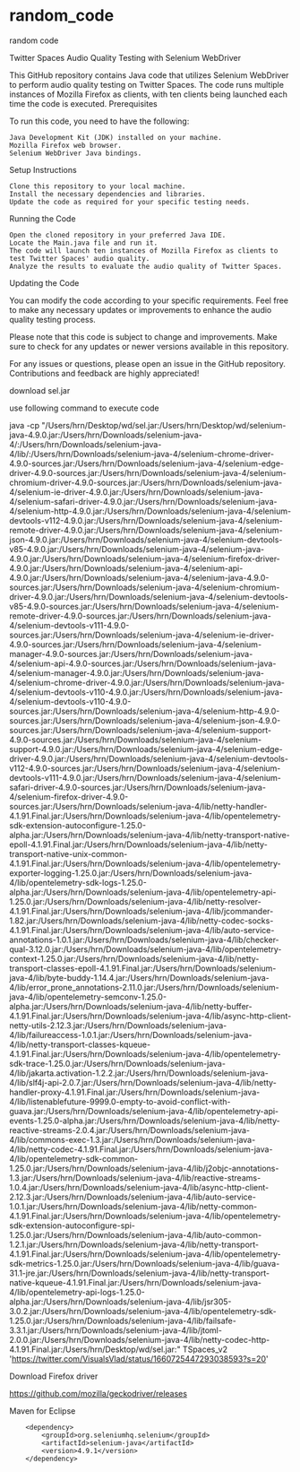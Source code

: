 # random_code
random code 

Twitter Spaces Audio Quality Testing with Selenium WebDriver

This GitHub repository contains Java code that utilizes Selenium WebDriver to perform audio quality testing on Twitter Spaces. The code runs multiple instances of Mozilla Firefox as clients, with ten clients being launched each time the code is executed.
Prerequisites

To run this code, you need to have the following:

    Java Development Kit (JDK) installed on your machine.
    Mozilla Firefox web browser.
    Selenium WebDriver Java bindings.

Setup Instructions

    Clone this repository to your local machine.
    Install the necessary dependencies and libraries.
    Update the code as required for your specific testing needs.

Running the Code

    Open the cloned repository in your preferred Java IDE.
    Locate the Main.java file and run it.
    The code will launch ten instances of Mozilla Firefox as clients to test Twitter Spaces' audio quality.
    Analyze the results to evaluate the audio quality of Twitter Spaces.

Updating the Code

You can modify the code according to your specific requirements. Feel free to make any necessary updates or improvements to enhance the audio quality testing process.

Please note that this code is subject to change and improvements. Make sure to check for any updates or newer versions available in this repository.

For any issues or questions, please open an issue in the GitHub repository. Contributions and feedback are highly appreciated!

download sel.jar 

use following command to execute code 

java -cp "/Users/hrn/Desktop/wd/sel.jar:/Users/hrn/Desktop/wd/selenium-java-4.9.0.jar:/Users/hrn/Downloads/selenium-java-4/:/Users/hrn/Downloads/selenium-java-4/lib/:/Users/hrn/Downloads/selenium-java-4/selenium-chrome-driver-4.9.0-sources.jar:/Users/hrn/Downloads/selenium-java-4/selenium-edge-driver-4.9.0-sources.jar:/Users/hrn/Downloads/selenium-java-4/selenium-chromium-driver-4.9.0-sources.jar:/Users/hrn/Downloads/selenium-java-4/selenium-ie-driver-4.9.0.jar:/Users/hrn/Downloads/selenium-java-4/selenium-safari-driver-4.9.0.jar:/Users/hrn/Downloads/selenium-java-4/selenium-http-4.9.0.jar:/Users/hrn/Downloads/selenium-java-4/selenium-devtools-v112-4.9.0.jar:/Users/hrn/Downloads/selenium-java-4/selenium-remote-driver-4.9.0.jar:/Users/hrn/Downloads/selenium-java-4/selenium-json-4.9.0.jar:/Users/hrn/Downloads/selenium-java-4/selenium-devtools-v85-4.9.0.jar:/Users/hrn/Downloads/selenium-java-4/selenium-java-4.9.0.jar:/Users/hrn/Downloads/selenium-java-4/selenium-firefox-driver-4.9.0.jar:/Users/hrn/Downloads/selenium-java-4/selenium-api-4.9.0.jar:/Users/hrn/Downloads/selenium-java-4/selenium-java-4.9.0-sources.jar:/Users/hrn/Downloads/selenium-java-4/selenium-chromium-driver-4.9.0.jar:/Users/hrn/Downloads/selenium-java-4/selenium-devtools-v85-4.9.0-sources.jar:/Users/hrn/Downloads/selenium-java-4/selenium-remote-driver-4.9.0-sources.jar:/Users/hrn/Downloads/selenium-java-4/selenium-devtools-v111-4.9.0-sources.jar:/Users/hrn/Downloads/selenium-java-4/selenium-ie-driver-4.9.0-sources.jar:/Users/hrn/Downloads/selenium-java-4/selenium-manager-4.9.0-sources.jar:/Users/hrn/Downloads/selenium-java-4/selenium-api-4.9.0-sources.jar:/Users/hrn/Downloads/selenium-java-4/selenium-manager-4.9.0.jar:/Users/hrn/Downloads/selenium-java-4/selenium-chrome-driver-4.9.0.jar:/Users/hrn/Downloads/selenium-java-4/selenium-devtools-v110-4.9.0.jar:/Users/hrn/Downloads/selenium-java-4/selenium-devtools-v110-4.9.0-sources.jar:/Users/hrn/Downloads/selenium-java-4/selenium-http-4.9.0-sources.jar:/Users/hrn/Downloads/selenium-java-4/selenium-json-4.9.0-sources.jar:/Users/hrn/Downloads/selenium-java-4/selenium-support-4.9.0-sources.jar:/Users/hrn/Downloads/selenium-java-4/selenium-support-4.9.0.jar:/Users/hrn/Downloads/selenium-java-4/selenium-edge-driver-4.9.0.jar:/Users/hrn/Downloads/selenium-java-4/selenium-devtools-v112-4.9.0-sources.jar:/Users/hrn/Downloads/selenium-java-4/selenium-devtools-v111-4.9.0.jar:/Users/hrn/Downloads/selenium-java-4/selenium-safari-driver-4.9.0-sources.jar:/Users/hrn/Downloads/selenium-java-4/selenium-firefox-driver-4.9.0-sources.jar:/Users/hrn/Downloads/selenium-java-4/lib/netty-handler-4.1.91.Final.jar:/Users/hrn/Downloads/selenium-java-4/lib/opentelemetry-sdk-extension-autoconfigure-1.25.0-alpha.jar:/Users/hrn/Downloads/selenium-java-4/lib/netty-transport-native-epoll-4.1.91.Final.jar:/Users/hrn/Downloads/selenium-java-4/lib/netty-transport-native-unix-common-4.1.91.Final.jar:/Users/hrn/Downloads/selenium-java-4/lib/opentelemetry-exporter-logging-1.25.0.jar:/Users/hrn/Downloads/selenium-java-4/lib/opentelemetry-sdk-logs-1.25.0-alpha.jar:/Users/hrn/Downloads/selenium-java-4/lib/opentelemetry-api-1.25.0.jar:/Users/hrn/Downloads/selenium-java-4/lib/netty-resolver-4.1.91.Final.jar:/Users/hrn/Downloads/selenium-java-4/lib/jcommander-1.82.jar:/Users/hrn/Downloads/selenium-java-4/lib/netty-codec-socks-4.1.91.Final.jar:/Users/hrn/Downloads/selenium-java-4/lib/auto-service-annotations-1.0.1.jar:/Users/hrn/Downloads/selenium-java-4/lib/checker-qual-3.12.0.jar:/Users/hrn/Downloads/selenium-java-4/lib/opentelemetry-context-1.25.0.jar:/Users/hrn/Downloads/selenium-java-4/lib/netty-transport-classes-epoll-4.1.91.Final.jar:/Users/hrn/Downloads/selenium-java-4/lib/byte-buddy-1.14.4.jar:/Users/hrn/Downloads/selenium-java-4/lib/error_prone_annotations-2.11.0.jar:/Users/hrn/Downloads/selenium-java-4/lib/opentelemetry-semconv-1.25.0-alpha.jar:/Users/hrn/Downloads/selenium-java-4/lib/netty-buffer-4.1.91.Final.jar:/Users/hrn/Downloads/selenium-java-4/lib/async-http-client-netty-utils-2.12.3.jar:/Users/hrn/Downloads/selenium-java-4/lib/failureaccess-1.0.1.jar:/Users/hrn/Downloads/selenium-java-4/lib/netty-transport-classes-kqueue-4.1.91.Final.jar:/Users/hrn/Downloads/selenium-java-4/lib/opentelemetry-sdk-trace-1.25.0.jar:/Users/hrn/Downloads/selenium-java-4/lib/jakarta.activation-1.2.2.jar:/Users/hrn/Downloads/selenium-java-4/lib/slf4j-api-2.0.7.jar:/Users/hrn/Downloads/selenium-java-4/lib/netty-handler-proxy-4.1.91.Final.jar:/Users/hrn/Downloads/selenium-java-4/lib/listenablefuture-9999.0-empty-to-avoid-conflict-with-guava.jar:/Users/hrn/Downloads/selenium-java-4/lib/opentelemetry-api-events-1.25.0-alpha.jar:/Users/hrn/Downloads/selenium-java-4/lib/netty-reactive-streams-2.0.4.jar:/Users/hrn/Downloads/selenium-java-4/lib/commons-exec-1.3.jar:/Users/hrn/Downloads/selenium-java-4/lib/netty-codec-4.1.91.Final.jar:/Users/hrn/Downloads/selenium-java-4/lib/opentelemetry-sdk-common-1.25.0.jar:/Users/hrn/Downloads/selenium-java-4/lib/j2objc-annotations-1.3.jar:/Users/hrn/Downloads/selenium-java-4/lib/reactive-streams-1.0.4.jar:/Users/hrn/Downloads/selenium-java-4/lib/async-http-client-2.12.3.jar:/Users/hrn/Downloads/selenium-java-4/lib/auto-service-1.0.1.jar:/Users/hrn/Downloads/selenium-java-4/lib/netty-common-4.1.91.Final.jar:/Users/hrn/Downloads/selenium-java-4/lib/opentelemetry-sdk-extension-autoconfigure-spi-1.25.0.jar:/Users/hrn/Downloads/selenium-java-4/lib/auto-common-1.2.1.jar:/Users/hrn/Downloads/selenium-java-4/lib/netty-transport-4.1.91.Final.jar:/Users/hrn/Downloads/selenium-java-4/lib/opentelemetry-sdk-metrics-1.25.0.jar:/Users/hrn/Downloads/selenium-java-4/lib/guava-31.1-jre.jar:/Users/hrn/Downloads/selenium-java-4/lib/netty-transport-native-kqueue-4.1.91.Final.jar:/Users/hrn/Downloads/selenium-java-4/lib/opentelemetry-api-logs-1.25.0-alpha.jar:/Users/hrn/Downloads/selenium-java-4/lib/jsr305-3.0.2.jar:/Users/hrn/Downloads/selenium-java-4/lib/opentelemetry-sdk-1.25.0.jar:/Users/hrn/Downloads/selenium-java-4/lib/failsafe-3.3.1.jar:/Users/hrn/Downloads/selenium-java-4/lib/jtoml-2.0.0.jar:/Users/hrn/Downloads/selenium-java-4/lib/netty-codec-http-4.1.91.Final.jar:/Users/hrn/Desktop/wd/sel.jar:" TSpaces_v2 'https://twitter.com/VisualsVlad/status/1660725447293038593?s=20'

Download Firefox driver 

https://github.com/mozilla/geckodriver/releases

Maven for Eclipse

        <dependency>
            <groupId>org.seleniumhq.selenium</groupId>
            <artifactId>selenium-java</artifactId>
            <version>4.9.1</version>
        </dependency>
